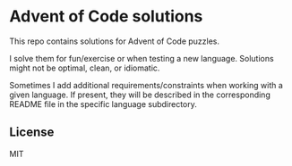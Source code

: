 # Advent of Code solutions

This repo contains solutions for Advent of Code puzzles.

I solve them for fun/exercise or when testing a new language. Solutions might not be optimal, clean, or idiomatic.

Sometimes I add additional requirements/constraints when working with a given language. If present, they will be described in the corresponding README file in the specific language subdirectory.

## License

MIT
